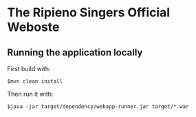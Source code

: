# The Ripieno Singers Official Weboste

## Running the application locally

First build with:

    $mvn clean install

Then run it with:

    $java -jar target/dependency/webapp-runner.jar target/*.war

